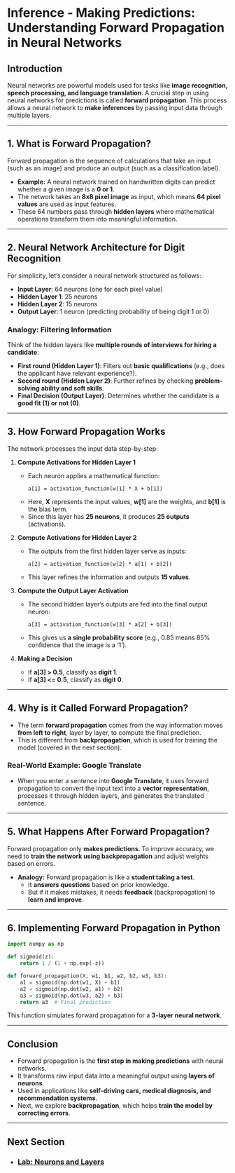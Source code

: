 # **Inference - Making Predictions: Understanding Forward Propagation in Neural Networks**

## **Introduction**
Neural networks are powerful models used for tasks like **image recognition, speech processing, and language translation**. A crucial step in using neural networks for predictions is called **forward propagation**. This process allows a neural network to **make inferences** by passing input data through multiple layers.

---

## **1. What is Forward Propagation?**
Forward propagation is the sequence of calculations that take an input (such as an image) and produce an output (such as a classification label).
- **Example:** A neural network trained on handwritten digits can predict whether a given image is a **0 or 1**.
- The network takes an **8x8 pixel image** as input, which means **64 pixel values** are used as input features.
- These 64 numbers pass through **hidden layers** where mathematical operations transform them into meaningful information.

---

## **2. Neural Network Architecture for Digit Recognition**
For simplicity, let’s consider a neural network structured as follows:
- **Input Layer**: 64 neurons (one for each pixel value)
- **Hidden Layer 1**: 25 neurons
- **Hidden Layer 2**: 15 neurons
- **Output Layer**: 1 neuron (predicting probability of being digit 1 or 0)

### **Analogy: Filtering Information**
Think of the hidden layers like **multiple rounds of interviews for hiring a candidate**:
- **First round (Hidden Layer 1)**: Filters out **basic qualifications** (e.g., does the applicant have relevant experience?).
- **Second round (Hidden Layer 2)**: Further refines by checking **problem-solving ability and soft skills**.
- **Final Decision (Output Layer)**: Determines whether the candidate is a **good fit (1) or not (0)**.

---

## **3. How Forward Propagation Works**
The network processes the input data step-by-step:

1. **Compute Activations for Hidden Layer 1**
   - Each neuron applies a mathematical function:
     ```
     a[1] = activation_function(w[1] * X + b[1])
     ```
   - Here, **X** represents the input values, **w[1]** are the weights, and **b[1]** is the bias term.
   - Since this layer has **25 neurons**, it produces **25 outputs** (activations).

2. **Compute Activations for Hidden Layer 2**
   - The outputs from the first hidden layer serve as inputs:
     ```
     a[2] = activation_function(w[2] * a[1] + b[2])
     ```
   - This layer refines the information and outputs **15 values**.

3. **Compute the Output Layer Activation**
   - The second hidden layer’s outputs are fed into the final output neuron:
     ```
     a[3] = activation_function(w[3] * a[2] + b[3])
     ```
   - This gives us **a single probability score** (e.g., 0.85 means 85% confidence that the image is a ‘1’).

4. **Making a Decision**
   - If **a[3] > 0.5**, classify as **digit 1**.
   - If **a[3] <= 0.5**, classify as **digit 0**.

---

## **4. Why is it Called Forward Propagation?**
- The term **forward propagation** comes from the way information moves **from left to right**, layer by layer, to compute the final prediction.
- This is different from **backpropagation**, which is used for training the model (covered in the next section).

### **Real-World Example: Google Translate**
- When you enter a sentence into **Google Translate**, it uses forward propagation to convert the input text into a **vector representation**, processes it through hidden layers, and generates the translated sentence.

---

## **5. What Happens After Forward Propagation?**
Forward propagation only **makes predictions**. To improve accuracy, we need to **train the network using backpropagation** and adjust weights based on errors.
- **Analogy:** Forward propagation is like a **student taking a test**.
  - It **answers questions** based on prior knowledge.
  - But if it makes mistakes, it needs **feedback** (backpropagation) to **learn and improve**.

---

## **6. Implementing Forward Propagation in Python**
```python
import numpy as np

def sigmoid(z):
    return 1 / (1 + np.exp(-z))

def forward_propagation(X, w1, b1, w2, b2, w3, b3):
    a1 = sigmoid(np.dot(w1, X) + b1)
    a2 = sigmoid(np.dot(w2, a1) + b2)
    a3 = sigmoid(np.dot(w3, a2) + b3)
    return a3  # Final prediction
```
This function simulates forward propagation for a **3-layer neural network**.

---

## **Conclusion**
- Forward propagation is the **first step in making predictions** with neural networks.
- It transforms raw input data into a meaningful output using **layers of neurons**.
- Used in applications like **self-driving cars, medical diagnosis, and recommendation systems**.
- Next, we explore **backpropagation**, which helps **train the model by correcting errors**.

---
## Next Section
- ### [Lab: Neurons and Layers](2_Advanced_Learning_Algorithms/Neural_Networks/Neural_Network_Model/Lab_Neurons_and_Layers.md)
